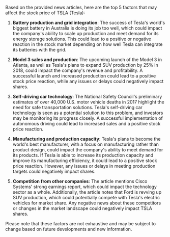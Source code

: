 Based on the provided news articles, here are the top 5 factors that may affect the stock price of TSLA (Tesla):

1. **Battery production and grid integration**: The success of Tesla's world's biggest battery in Australia is doing its job too well, which could impact the company's ability to scale up production and meet demand for its energy storage solutions. This could lead to a positive or negative reaction in the stock market depending on how well Tesla can integrate its batteries with the grid.

2. **Model 3 sales and production**: The upcoming launch of the Model 3 in Atlanta, as well as Tesla's plans to expand SUV production by 25% in 2018, could impact the company's revenue and profitability. A successful launch and increased production could lead to a positive stock price reaction, while any issues or delays could negatively impact shares.

3. **Self-driving car technology**: The National Safety Council's preliminary estimates of over 40,000 U.S. motor vehicle deaths in 2017 highlight the need for safe transportation solutions. Tesla's self-driving car technology is seen as a potential solution to this problem, and investors may be monitoring its progress closely. A successful implementation of autonomous driving could lead to increased sales and a positive stock price reaction.

4. **Manufacturing and production capacity**: Tesla's plans to become the world's best manufacturer, with a focus on manufacturing rather than product design, could impact the company's ability to meet demand for its products. If Tesla is able to increase its production capacity and improve its manufacturing efficiency, it could lead to a positive stock price reaction. However, any issues or delays in meeting production targets could negatively impact shares.

5. **Competition from other companies**: The article mentions Cisco Systems' strong earnings report, which could impact the technology sector as a whole. Additionally, the article notes that Ford is revving up SUV production, which could potentially compete with Tesla's electric vehicles for market share. Any negative news about these competitors or changes in the market landscape could negatively impact TSLA shares.

Please note that these factors are not exhaustive and may be subject to change based on future developments and new information.